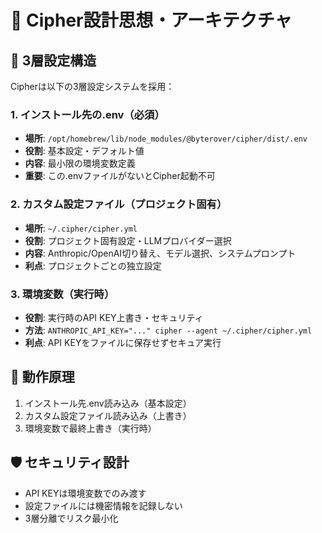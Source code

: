# 🧠 Cipher設計思想・アーキテクチャ

## 📁 3層設定構造
Cipherは以下の3層設定システムを採用：

### 1. インストール先の.env（必須）
- **場所**: `/opt/homebrew/lib/node_modules/@byterover/cipher/dist/.env`
- **役割**: 基本設定・デフォルト値
- **内容**: 最小限の環境変数定義
- **重要**: この.envファイルがないとCipher起動不可

### 2. カスタム設定ファイル（プロジェクト固有）
- **場所**: `~/.cipher/cipher.yml`
- **役割**: プロジェクト固有設定・LLMプロバイダー選択
- **内容**: Anthropic/OpenAI切り替え、モデル選択、システムプロンプト
- **利点**: プロジェクトごとの独立設定

### 3. 環境変数（実行時）
- **役割**: 実行時のAPI KEY上書き・セキュリティ
- **方法**: `ANTHROPIC_API_KEY="..." cipher --agent ~/.cipher/cipher.yml`
- **利点**: API KEYをファイルに保存せずセキュア実行

## 🔧 動作原理
1. インストール先.env読み込み（基本設定）
2. カスタム設定ファイル読み込み（上書き）
3. 環境変数で最終上書き（実行時）

## 🛡️ セキュリティ設計
- API KEYは環境変数でのみ渡す
- 設定ファイルには機密情報を記録しない
- 3層分離でリスク最小化